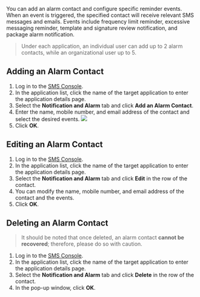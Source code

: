 You can add an alarm contact and configure specific reminder events. When an event is triggered, the specified contact will receive relevant SMS messages and emails. Events include frequency limit reminder, excessive messaging reminder, template and signature review notification, and package alarm notification.

>Under each application, an individual user can add up to 2 alarm contacts, while an organizational user up to 5. 

## Adding an Alarm Contact
1. Log in to the [SMS Console](https://console.cloud.tencent.com/sms).
2. In the application list, click the name of the target application to enter the application details page.
3. Select the **Notification and Alarm** tab and click **Add an Alarm Contact**.
4. Enter the name, mobile number, and email address of the contact and select the desired events.
  ![](https://main.qcloudimg.com/raw/ea887986777f68e5c7a6f1665532ffe6.png)
5. Click **OK**.


## Editing an Alarm Contact
1. Log in to the [SMS Console](https://console.cloud.tencent.com/sms).
2. In the application list, click the name of the target application to enter the application details page.
3. Select the **Notification and Alarm** tab and click **Edit** in the row of the contact.
4. You can modify the name, mobile number, and email address of the contact and the events.
5. Click **OK**.

## Deleting an Alarm Contact
>It should be noted that once deleted, an alarm contact **cannot be recovered**; therefore, please do so with caution.

1. Log in to the [SMS Console](https://console.cloud.tencent.com/sms).
2. In the application list, click the name of the target application to enter the application details page.
3. Select the **Notification and Alarm** tab and click **Delete** in the row of the contact.
4. In the pop-up window, click **OK**.

